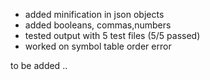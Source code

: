 - added minification in json objects
- added booleans, commas,numbers 
- tested output with 5 test files (5/5 passed)
- worked on symbol table order error 

to be added ..

